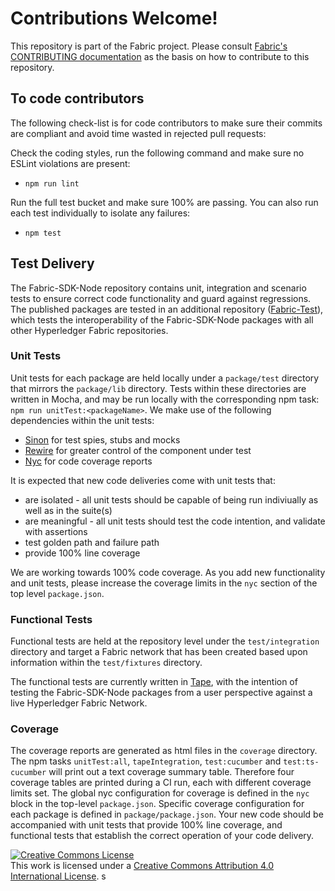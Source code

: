 # Contributions Welcome!

This repository is part of the Fabric project.
Please consult [Fabric's CONTRIBUTING documentation](http://hyperledger-fabric.readthedocs.io/en/latest/CONTRIBUTING.html) as the basis on how to contribute to this repository.

## To code contributors

The following check-list is for code contributors to make sure their commits are compliant and avoid time wasted in rejected pull requests:

Check the coding styles, run the following command and make sure no ESLint violations are present:
* `npm run lint`

Run the full test bucket and make sure 100% are passing.  You can also run each test individually to isolate any failures:
* `npm test`

## Test Delivery

The Fabric-SDK-Node repository contains unit, integration and scenario tests to ensure correct code functionality and guard against regressions. The published packages are tested in an additional repository ([Fabric-Test](https://github.com/hyperledger/fabric-test)), which tests the interoperability of the Fabric-SDK-Node packages with all other Hyperledger Fabric repositories.

### Unit Tests
Unit tests for each package are held locally under a `package/test` directory that mirrors the `package/lib` directory. Tests within these directories are written in Mocha, and may be run locally with the corresponding npm task: `npm run unitTest:<packageName>`. We make use of the following dependencies within the unit tests:
- [Sinon](https://sinonjs.org/) for test spies, stubs and mocks
- [Rewire](https://github.com/jhnns/rewire) for greater control of the component under test
- [Nyc](https://www.npmjs.com/package/nyc) for code coverage reports

It is expected that new code deliveries come with unit tests that:
- are isolated - all unit tests should be capable of being run indiviually as well as in the suite(s)
- are meaningful - all unit tests should test the code intention, and validate with assertions
- test golden path and failure path
- provide 100% line coverage

We are working towards 100% code coverage. As you add new functionality and unit tests, please increase the coverage limits in the `nyc` section of the top level `package.json`.

### Functional Tests
Functional tests are held at the repository level under the `test/integration` directory and target a Fabric network that has been created based upon information within the `test/fixtures` directory.

The functional tests are currently written in [Tape]('https://github.com/substack/tape'), with the intention of testing the Fabric-SDK-Node packages from a user perspective against a live Hyperledger Fabric Network.

### Coverage
The coverage reports are generated as html files in the `coverage` directory. The npm tasks `unitTest:all`, `tapeIntegration`, `test:cucumber` and `test:ts-cucumber` will print out a text coverage summary table. Therefore four coverage tables are printed during a CI run, each with different coverage limits set. The global nyc configuration for coverage is defined in the `nyc` block in the top-level `package.json`. Specific coverage configuration for each package is defined in `package/package.json`. Your new code should be accompanied with unit tests that provide 100% line coverage, and functional tests that establish the correct operation of your code delivery.

<a rel="license" href="http://creativecommons.org/licenses/by/4.0/"><img alt="Creative Commons License" style="border-width:0" src="https://i.creativecommons.org/l/by/4.0/88x31.png" /></a><br />This work is licensed under a <a rel="license" href="http://creativecommons.org/licenses/by/4.0/">Creative Commons Attribution 4.0 International License</a>.
s

